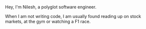 Hey, I'm Nilesh, a polyglot software engineer.

When I am not writing code, I am usually found reading up on stock markets, at the gym or watching a F1 race.
